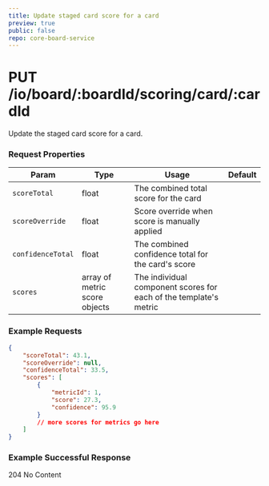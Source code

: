 ```yaml
---
title: Update staged card score for a card
preview: true
public: false
repo: core-board-service
---
```

# PUT /io/board/:boardId/scoring/card/:cardId
Update the staged card score for a card.

### Request Properties
|Param|Type|Usage|Default|
|-----|-----|-------|---|
| `scoreTotal` |float| The combined total score for the card ||
| `scoreOverride` |float| Score override when score is manually applied ||
| `confidenceTotal` |float| The combined confidence total for the card's score ||
| `scores` |array of metric score objects| The individual component scores for each of the template's metric ||

### Example Requests
```json
{
    "scoreTotal": 43.1,
    "scoreOverride": null,
    "confidenceTotal": 33.5,
    "scores": [
        {
            "metricId": 1,
            "score": 27.3,
            "confidence": 95.9
        }
        // more scores for metrics go here
    ]
}
```

### Example Successful Response

204 No Content

